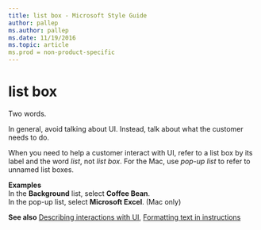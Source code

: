 ```yaml
---
title: list box - Microsoft Style Guide
author: pallep
ms.author: pallep
ms.date: 11/19/2016
ms.topic: article
ms.prod = non-product-specific
---
```


# list box

Two words. 

In general, avoid talking about UI. Instead, talk about what the customer needs to do. 

When you need to help a customer interact with UI, refer to a list box by its label and the word *list*, not *list box*. For the Mac, use *pop-up list* to refer to unnamed list boxes.

**Examples**  
In the **Background** list, select **Coffee Bean**.   
In the pop-up list, select **Microsoft Excel**. (Mac only)

**See also** [Describing interactions with UI](/style-guide/procedures-instructions/describing-interactions-with-ui), [Formatting text in instructions](/style-guide/procedures-instructions/formatting-text-in-instructions)

